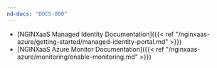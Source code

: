 ```yaml
---
nd-docs: "DOCS-000"
---
```


- [NGINXaaS Managed Identity Documentation]({{< ref "/nginxaas-azure/getting-started/managed-identity-portal.md" >}})
- [NGINXaaS Azure Monitor Documentation]({{< ref "/nginxaas-azure/monitoring/enable-monitoring.md" >}})